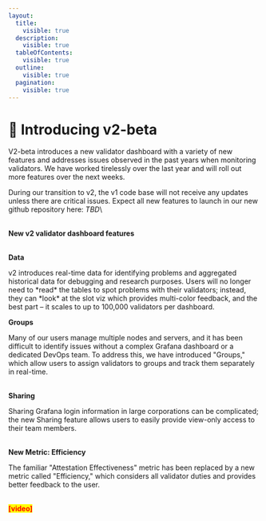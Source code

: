 ```yaml
---
layout:
  title:
    visible: true
  description:
    visible: true
  tableOfContents:
    visible: true
  outline:
    visible: true
  pagination:
    visible: true
---
```


# 🎉 Introducing v2-beta

V2-beta introduces a new validator dashboard with a variety of new features and addresses issues observed in the past years when monitoring validators. We have worked tirelessly over the last year and will roll out more features over the next weeks.&#x20;

During our transition to v2, the v1 code base will not receive any updates unless there are critical issues. Expect all new features to launch in our new github repository here: _TBD_\


\
**New v2 validator dashboard features**

\
**Data**

v2 introduces real-time data for identifying problems and aggregated historical data for debugging and research purposes. Users will no longer need to \*read\* the tables to spot problems with their validators; instead, they can \*look\* at the slot viz which provides multi-color feedback, and the best part – it scales to up to 100,000 validators per dashboard.

**Groups**

Many of our users manage multiple nodes and servers, and it has been difficult to identify issues without a complex Grafana dashboard or a dedicated DevOps team. To address this, we have introduced "Groups," which allow users to assign validators to groups and track them separately in real-time.

\
**Sharing**

Sharing Grafana login information in large corporations can be complicated; the new Sharing feature allows users to easily provide view-only access to their team members.

\
**New Metric: Efficiency**

The familiar "Attestation Effectiveness" metric has been replaced by a new metric called "Efficiency," which considers all validator duties and provides better feedback to the user.

\
<mark style="color:red;">**\[video]**</mark>



